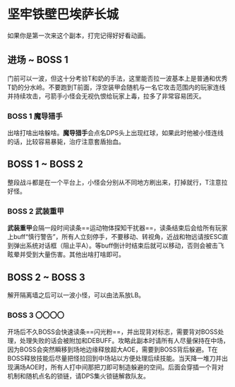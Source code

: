 # 坚牢铁壁巴埃萨长城

如果你是第一次来这个副本，打完记得好好看动画。

## 进场 ~ BOSS 1

门前可以一波，但这十分考验T和奶的手法，这里能否拉一波基本上是普通和优秀T奶的分水岭。不要跑到T前面，浮空装甲会随机与一名它攻击范围内的玩家连线并持续攻击，弓箭手小怪会无视仇恨给玩家上毒，拉多了非常容易团灭。

### BOSS 1 魔导猎手
出啥打啥出啥躲啥。**魔导猎手**会点名DPS头上出现红球，如果此时他被小怪连线的话，比较容易暴毙，<Role name="healer" />治疗注意套盾抬血。

## BOSS 1 ~ BOSS 2

整段战斗都是在一个平台上，小怪会分别从不同地方刷出来，打掉就行，<Role name="tank" />T注意拉好怪。

### BOSS 2 武装重甲
**武装重甲**会隔一段时间读条==运动物体探知干扰器==，读条结束后会给所有玩家上buff“慎行警告”，<Role name="tank" /><Role name="healer" /><Role name="dps" />所有人立刻停手，不要移动、转视角，近战和物远请按ESC直到弹出系统对话框（阻止平A）。等buff倒计时结束后就可以移动，否则会被击飞眩晕并受到大量伤害。其他出啥打啥即可。

## BOSS 2 ~ BOSS 3

解开隔离墙之后可以一波小怪，可以由法系放LB。

### BOSS 3 〇〇〇〇
开场后不久BOSS会快速读条==闪光粉==，并出现背对标志，需要背对BOSS处理，处理失败的话会被附加<Status :id="149" name="眩晕" />和<Status :id="28" name="命中率降低" dispel/>DEBUFF。攻略此副本时请<Role name="tank" /><Role name="healer" /><Role name="dps" />所有人尽量保持在中场，因为BOSS会突然瞬移到场地边缘释放超大AOE，需要到BOSS背后躲避。<Role name="tank" />T在BOSS释放技能后尽量把怪拉回到中场站以方便处理后续技能。当天降一堆刀并出现满场AOE时，所有人打中间那把刀即可制造躲避的空间。后面会穿插一个背对机制和随机点名的锁链，请<Role name="dps" />DPS集火锁链解救队友。
